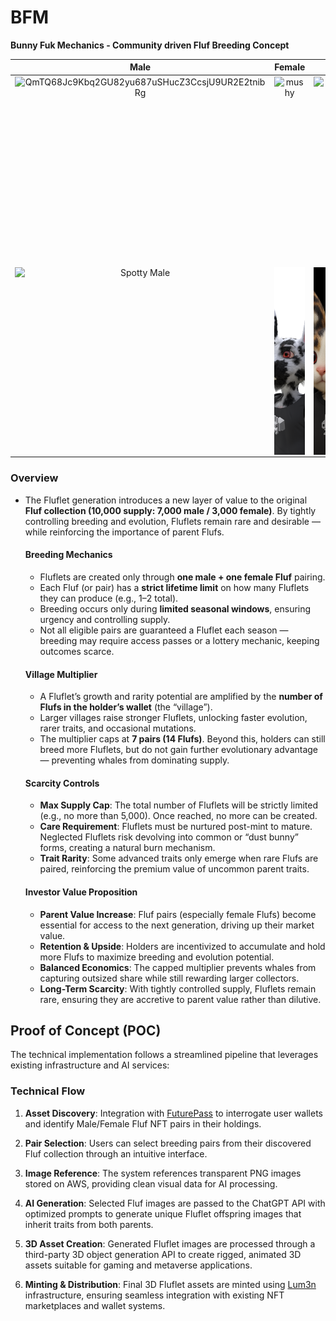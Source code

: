 # BFM
**Bunny Fuk Mechanics - Community driven Fluf Breeding Concept**

|                             Male                             |                            Female                            |                           Fluflet                            |
| :----------------------------------------------------------: | :----------------------------------------------------------: | :----------------------------------------------------------: |
| <img width="100%" height="300px" alt="QmTQ68Jc9Kbq2GU82yu687uSHucZ3CcsjU9UR2E2tnibRg" src="https://github.com/user-attachments/assets/0c8a695b-7b42-45a9-a3ae-c7cb5308a298" style="display: block; margin: 0 auto; object-fit: cover;" /> | <img width="100%" height="300px" alt="mushy" src="https://github.com/user-attachments/assets/e04fd1e3-6644-43a1-b79a-01325a41dc18" style="display: block; margin: 0 auto; object-fit: cover;" /> | <img width="100%" height="300px" alt="babyZombie" src="https://github.com/user-attachments/assets/09a4273b-e481-4eb5-89c5-3868c0f0746b" style="display: block; margin: 0 auto; object-fit: cover;" /> |
| <img width="100%" height="300px" alt="Spotty Male" src="./images/spottyMale.png" style="display: block; margin: 0 auto; object-fit: cover;" /> | <img width="100%" height="300px" alt="Zebra Female" src="./images/zebraFemale.png" style="display: block; margin: 0 auto; object-fit: cover;" /> | <img width="100%" height="300px" alt="Fluflet" src="./images/fluflet.png" style="display: block; margin: 0 auto; object-fit: cover;" /> |



###  Overview

- The Fluflet generation introduces a new layer of value to the original **Fluf collection (10,000 supply: 7,000 male / 3,000 female)**. By tightly controlling breeding and evolution, Fluflets remain rare and desirable — while reinforcing the importance of parent Flufs.

  

  #### **Breeding Mechanics**

  - Fluflets are created only through **one male + one female Fluf** pairing.
  - Each Fluf (or pair) has a **strict lifetime limit** on how many Fluflets they can produce (e.g., 1–2 total).
  - Breeding occurs only during **limited seasonal windows**, ensuring urgency and controlling supply.
  - Not all eligible pairs are guaranteed a Fluflet each season — breeding may require access passes or a lottery mechanic, keeping outcomes scarce.

  

  #### Village Multiplier

  - A Fluflet’s growth and rarity potential are amplified by the **number of Flufs in the holder’s wallet** (the “village”).
  - Larger villages raise stronger Fluflets, unlocking faster evolution, rarer traits, and occasional mutations.
  - The multiplier caps at **7 pairs (14 Flufs)**. Beyond this, holders can still breed more Fluflets, but do not gain further evolutionary advantage — preventing whales from dominating supply.

  #### **Scarcity Controls**

  - **Max Supply Cap**: The total number of Fluflets will be strictly limited (e.g., no more than 5,000). Once reached, no more can be created.
  - **Care Requirement**: Fluflets must be nurtured post-mint to mature. Neglected Fluflets risk devolving into common or “dust bunny” forms, creating a natural burn mechanism.
  - **Trait Rarity**: Some advanced traits only emerge when rare Flufs are paired, reinforcing the premium value of uncommon parent traits.

  

  #### **Investor Value Proposition**

  - **Parent Value Increase**: Fluf pairs (especially female Flufs) become essential for access to the next generation, driving up their market value.
  - **Retention & Upside**: Holders are incentivized to accumulate and hold more Flufs to maximize breeding and evolution potential.
  - **Balanced Economics**: The capped multiplier prevents whales from capturing outsized share while still rewarding larger collectors.
   - **Long-Term Scarcity**: With tightly controlled supply, Fluflets remain rare, ensuring they are accretive to parent value rather than dilutive.

## Proof of Concept (POC)

The technical implementation follows a streamlined pipeline that leverages existing infrastructure and AI services:

### Technical Flow

1. **Asset Discovery**: Integration with [FuturePass](https://futurepass.id/) to interrogate user wallets and identify Male/Female Fluf NFT pairs in their holdings.

2. **Pair Selection**: Users can select breeding pairs from their discovered Fluf collection through an intuitive interface.

3. **Image Reference**: The system references transparent PNG images stored on AWS, providing clean visual data for AI processing.

4. **AI Generation**: Selected Fluf images are passed to the ChatGPT API with optimized prompts to generate unique Fluflet offspring images that inherit traits from both parents.

5. **3D Asset Creation**: Generated Fluflet images are processed through a third-party 3D object generation API to create rigged, animated 3D assets suitable for gaming and metaverse applications.

6. **Minting & Distribution**: Final 3D Fluflet assets are minted using [Lum3n](https://www.lum3n.xyz/) infrastructure, ensuring seamless integration with existing NFT marketplaces and wallet systems.
